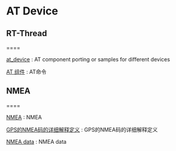 # AT Device

## RT-Thread
====

[at_device](https://github.com/RT-Thread-packages/at_device) : AT component porting or samples for different devices 

[AT 组件](https://www.rt-thread.org/document/site/programming-manual/at/at/) : AT命令 



## NMEA
====

[NMEA](https://baike.baidu.com/item/NMEA/9812575?fr=aladdin) : NMEA 

[GPS的NMEA码的详细解释定义](https://blog.csdn.net/jickjiang/article/details/79086202) : GPS的NMEA码的详细解释定义 

[NMEA data](http://www.gpsinformation.org/dale/nmea.htm) : NMEA data 




